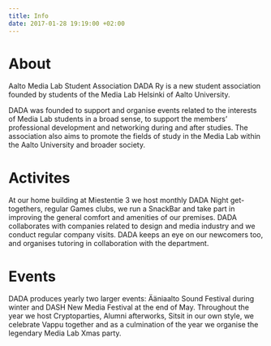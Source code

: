 ```yaml
---
title: Info
date: 2017-01-28 19:19:00 +02:00
---
```


# About

Aalto Media Lab Student Association DADA Ry is a new student association founded by students of the Media Lab Helsinki of Aalto University.

DADA was founded to support and organise events related to the interests of Media Lab students in a broad sense, to support the members’ professional development and networking during and after studies. The association also aims to promote the fields of study in the Media Lab within the Aalto University and broader society.

# Activites

At our home building at Miestentie 3 we host monthly DADA Night get-togethers, regular Games clubs, we run a SnackBar and take part in improving the general comfort and amenities of our premises. DADA collaborates with companies related to design and media industry and we conduct regular company visits. DADA keeps an eye on our newcomers too, and organises tutoring in collaboration with the department.

# Events

DADA produces yearly two larger events: Ääniaalto Sound Festival during winter and DASH New Media Festival at the end of May. Throughout the year we host Cryptoparties, Alumni afterworks, Sitsit in our own style, we celebrate Vappu together and as a culmination of the year we organise the legendary Media Lab Xmas party.